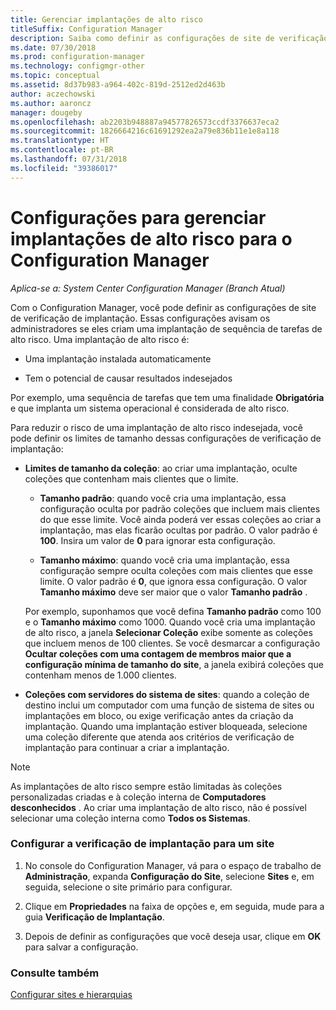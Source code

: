 ```yaml
---
title: Gerenciar implantações de alto risco
titleSuffix: Configuration Manager
description: Saiba como definir as configurações de site de verificação de implantação no Configuration Manager para avisar os administradores se eles criarem uma implantação de alto risco.
ms.date: 07/30/2018
ms.prod: configuration-manager
ms.technology: configmgr-other
ms.topic: conceptual
ms.assetid: 8d37b983-a964-402c-819d-2512ed2d463b
author: aczechowski
ms.author: aaroncz
manager: dougeby
ms.openlocfilehash: ab2203b948887a94577826573ccdf3376637eca2
ms.sourcegitcommit: 1826664216c61691292ea2a79e836b11e1e8a118
ms.translationtype: HT
ms.contentlocale: pt-BR
ms.lasthandoff: 07/31/2018
ms.locfileid: "39386017"
---
```

# <a name="settings-to-manage-high-risk-deployments-for-configuration-manager"></a>Configurações para gerenciar implantações de alto risco para o Configuration Manager

*Aplica-se a: System Center Configuration Manager (Branch Atual)*


Com o Configuration Manager, você pode definir as configurações de site de verificação de implantação. Essas configurações avisam os administradores se eles criam uma implantação de sequência de tarefas de alto risco. Uma implantação de alto risco é:  

-   Uma implantação instalada automaticamente  

-   Tem o potencial de causar resultados indesejados  

Por exemplo, uma sequência de tarefas que tem uma finalidade **Obrigatória** e que implanta um sistema operacional é considerada de alto risco.  

Para reduzir o risco de uma implantação de alto risco indesejada, você pode definir os limites de tamanho dessas configurações de verificação de implantação:  

-   **Limites de tamanho da coleção**: ao criar uma implantação, oculte coleções que contenham mais clientes que o limite.  

     -   **Tamanho padrão**: quando você cria uma implantação, essa configuração oculta por padrão coleções que incluem mais clientes do que esse limite. Você ainda poderá ver essas coleções ao criar a implantação, mas elas ficarão ocultas por padrão. O valor padrão é **100**. Insira um valor de **0** para ignorar esta configuração.  

     -   **Tamanho máximo**: quando você cria uma implantação, essa configuração sempre oculta coleções com mais clientes que esse limite. O valor padrão é **0**, que ignora essa configuração. O valor **Tamanho máximo** deve ser maior que o valor **Tamanho padrão** .  

     Por exemplo, suponhamos que você defina **Tamanho padrão** como 100 e o **Tamanho máximo** como 1000. Quando você cria uma implantação de alto risco, a janela **Selecionar Coleção** exibe somente as coleções que incluem menos de 100 clientes. Se você desmarcar a configuração **Ocultar coleções com uma contagem de membros maior que a configuração mínima de tamanho do site**, a janela exibirá coleções que contenham menos de 1.000 clientes.  

-   **Coleções com servidores do sistema de sites**: quando a coleção de destino inclui um computador com uma função de sistema de sites ou implantações em bloco, ou exige verificação antes da criação da implantação. Quando uma implantação estiver bloqueada, selecione uma coleção diferente que atenda aos critérios de verificação de implantação para continuar a criar a implantação.  

> [!NOTE]  
>  As implantações de alto risco sempre estão limitadas às coleções personalizadas criadas e à coleção interna de **Computadores desconhecidos** . Ao criar uma implantação de alto risco, não é possível selecionar uma coleção interna como **Todos os Sistemas**.  

### <a name="configure-deployment-verification-for-a-site"></a>Configurar a verificação de implantação para um site  

1.  No console do Configuration Manager, vá para o espaço de trabalho de **Administração**, expanda **Configuração do Site**, selecione **Sites** e, em seguida, selecione o site primário para configurar.  

2.  Clique em **Propriedades** na faixa de opções e, em seguida, mude para a guia **Verificação de Implantação**.  

3.  Depois de definir as configurações que você deseja usar, clique em **OK** para salvar a configuração.  


### <a name="see-also"></a>Consulte também  
 [Configurar sites e hierarquias](/sccm/core/servers/deploy/configure/configure-sites-and-hierarchies)
